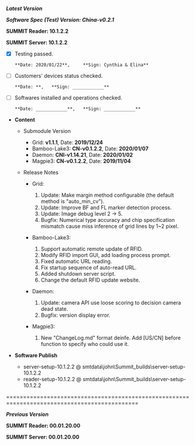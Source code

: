 ***Latest Version***

***Software Spec (Test) Version: China-v0.2.1***

**SUMMIT Reader: 10.1.2.2**

**SUMMIT Server: 10.1.2.2**

* [x] Testing passed. 

      **Date: 2020/01/22**,     **Sign: Cynthia & Elina**

* [ ] Customers' devices status checked. 

      **Date: **,   **Sign: ____________**

* [ ] Softwares installed and operations checked. 

      **Date: ____________**,   **Sign: ____________**

*  **Content**
    *  Submodule Version
        *  Grid: **v1.1.1**,          Date: **2019/12/24**
        *  Bamboo-Lake3: **CN-v0.1.2.2**,  Date: **2020/01/07**
        *  Daemon: **CNI-v1.14.21**,        Date: **2020/01/02**
        *  Magpie3: **CN-v0.1.2.2**,       Date: **2019/11/04**

    *  Release Notes
        *  Grid:
            1. Update: Make margin method configurable (the default method is "auto_min_cv").
            2. Update: Improve BF and FL marker detection process.
            3. Update: Image debug level 2 -> 5.
            4. Bugfix: Numerical type accuracy and chip specification mismatch cause miss inference of grid lines by 1~2 pixel.

        * Bamboo-Lake3:
            1. Support automatic remote update of RFID.
            2. Modify RFID import GUI, add loading process prompt.
            3. Fixed automatic URL reading.
            4. Fix startup sequence of auto-read URL.
            5. Added shutdown server script.
            6. Change the default RFID update website.

        *  Daemon:
            1. Update: camera API use loose scoring to decision camera dead state.
            2. Bugfix: version display error.
            
        *  Magpie3:
            1. New "ChangeLog.md" format deinfe. Add [US/CN] before function to specify who could use it.
        
* **Software Publish** 
    * server-setup-10.1.2.2 @ smtdata\john\Summit_builds\server-setup-10.1.2.2
    * reader-setup-10.1.2.2 @ smtdata\john\Summit_builds\server-setup-10.1.2.2

=============================================================================================

***Previous Version***

**SUMMIT Reader: 00.01.20.00**

**SUMMIT Server: 00.01.20.00**

